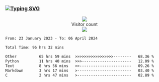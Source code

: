 ### <a href="https://git.io/typing-svg"><img src="https://readme-typing-svg.herokuapp.com?font=Fira+Code&pause=1000&width=435&lines=+Hi+%F0%9F%91%8B+There+is+Chenghow" alt="Typing SVG" /></a>
<p align="center"> 
  <img src="https://github-readme-stats.vercel.app/api?username=chenghow&show_icons=true"><br>
  Visitor count<br>
  <img src="https://profile-counter.glitch.me/chenghow/count.svg">
</p>

<!--START_SECTION:waka-->

```txt
From: 23 January 2023 - To: 06 April 2024

Total Time: 96 hrs 32 mins

Other          65 hrs 59 mins  >>>>>>>>>>>>>>>>>--------   68.36 %
Python         11 hrs 40 mins  >>>----------------------   12.09 %
Text           8 hrs 56 mins   >>-----------------------   09.26 %
Markdown       3 hrs 17 mins   >------------------------   03.40 %
C              2 hrs 47 mins   >------------------------   02.89 %
```

<!--END_SECTION:waka-->

